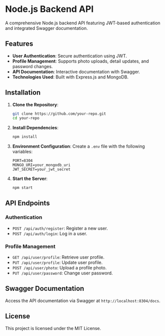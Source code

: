 # Node.js Backend API

A comprehensive Node.js backend API featuring JWT-based authentication and integrated Swagger documentation.

## Features

- **User Authentication**: Secure authentication using JWT.
- **Profile Management**: Supports photo uploads, detail updates, and password changes.
- **API Documentation**: Interactive documentation with Swagger.
- **Technologies Used**: Built with Express.js and MongoDB.

## Installation

1. **Clone the Repository**:

   ```sh
   git clone https://github.com/your-repo.git
   cd your-repo
   ```

2. **Install Dependencies**:

   ```sh
   npm install
   ```

3. **Environment Configuration**:
   Create a `.env` file with the following variables:

   ```env
   PORT=8304
   MONGO_URI=your_mongodb_uri
   JWT_SECRET=your_jwt_secret
   ```

4. **Start the Server**:

   ```sh
   npm start
   ```

## API Endpoints

### Authentication

- `POST /api/auth/register`: Register a new user.
- `POST /api/auth/login`: Log in a user.

### Profile Management

- `GET /api/user/profile`: Retrieve user profile.
- `PUT /api/user/profile`: Update user profile.
- `POST /api/user/photo`: Upload a profile photo.
- `PUT /api/user/password`: Change user password.

## Swagger Documentation

Access the API documentation via Swagger at `http://localhost:8304/docs`.

## License

This project is licensed under the MIT License.
